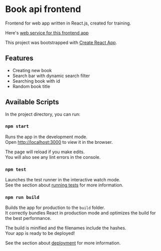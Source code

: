 # Book api frontend

Frontend for web app written in React.js, created for training.

Here's [web service for this frontend app](https://github.com/knapcp3/books-api-backend)

This project was bootstrapped with [Create React App](https://github.com/facebook/create-react-app).

## Features 
* Creating new book
* Search bar with dynamic search filter
* Searching book with id
* Random book title 


## Available Scripts

In the project directory, you can run:

### `npm start`

Runs the app in the development mode.<br>
Open [http://localhost:3000](http://localhost:3000) to view it in the browser.

The page will reload if you make edits.<br>
You will also see any lint errors in the console.

### `npm test`

Launches the test runner in the interactive watch mode.<br>
See the section about [running tests](https://facebook.github.io/create-react-app/docs/running-tests) for more information.

### `npm run build`

Builds the app for production to the `build` folder.<br>
It correctly bundles React in production mode and optimizes the build for the best performance.

The build is minified and the filenames include the hashes.<br>
Your app is ready to be deployed!

See the section about [deployment](https://facebook.github.io/create-react-app/docs/deployment) for more information.
